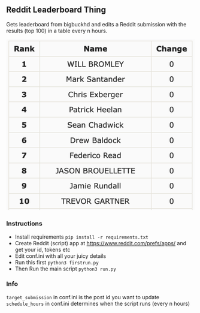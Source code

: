 ## Reddit Leaderboard Thing

Gets leaderboard from bigbuckhd and edits a Reddit submission with the results (top 100) in a table every n hours.

![preview](ss.png)

### Instructions

- Install requirements ```pip install -r requirements.txt```
- Create Reddit (script) app at https://www.reddit.com/prefs/apps/ and get your id, tokens etc
- Edit conf.ini with all your juicy details
- Run this first ```python3 firstrun.py```
- Then Run the main script ```python3 run.py```



### Info

```target_submission``` in conf.ini is the post id you want to update
```schedule_hours``` in conf.ini determines when the script runs (every n hours)
